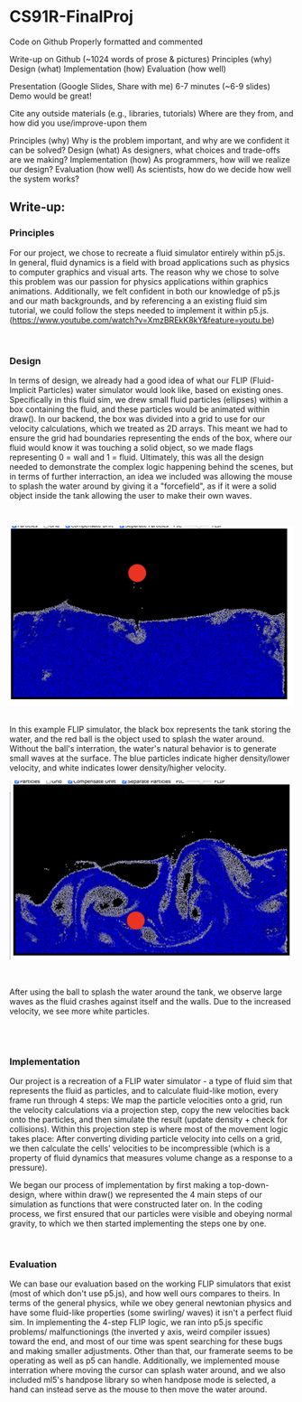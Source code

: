 # CS91R-FinalProj


Code on Github
 Properly formatted and commented 
 
Write-up on Github (~1024 words of prose & pictures)
 Principles (why) 
 Design (what)
 Implementation (how)
 Evaluation (how well)
 
Presentation (Google Slides, Share with me)
 6-7 minutes (~6-9 slides)
 Demo would be great!
 
Cite any outside materials (e.g., libraries, tutorials)
 Where are they from, and how did you use/improve-upon them



Principles (why) 
Why is the problem important, and why are we confident it can be solved?
Design (what)
As designers, what choices and trade-offs are we making?
Implementation (how) 
As programmers, how will we realize our design?
Evaluation (how well)
As scientists, how do we decide how well the system works?


## Write-up: 

### Principles
For our project, we chose to recreate a fluid simulator entirely within p5.js. In general, fluid dynamics is a field with broad applications such as physics to computer graphics and visual arts. The reason why we chose to solve this problem was our passion for physics applications within graphics animations. Additionally, we felt confident in both our knowledge of p5.js and our math backgrounds, and by referencing a an existing fluid sim tutorial, we could follow the  steps needed to implement it within p5.js. (https://www.youtube.com/watch?v=XmzBREkK8kY&feature=youtu.be)

<br />

### Design
In terms of design, we already had a good idea of what our FLIP (Fluid-Implicit Particles) water simulator would look like, based on existing ones. Specifically in this fluid sim, we drew small fluid particles (ellipses) within a box containing the fluid, and these particles would be animated within draw().  In our backend, the box was divided into a grid to use for our velocity calculations, which we treated as 2D arrays. This meant we had to ensure the grid had boundaries representing the ends of the box, where our fluid would know it was touching a solid object, so we made flags representing 0 = wall and 1 = fluid. Ultimately, this was all the design needed to demonstrate the complex logic happening behind the scenes, but in terms of further interraction, an idea we included was allowing the mouse to splash the water around by giving it a "forcefield", as if it were a solid object inside the tank allowing the user to make their own waves.

<br />

![The water behaving on its own](images/calm.png)

<br />
In this example FLIP simulator, the black box represents the tank storing the water, and the red ball is the object used to splash the water around. Without the ball's interration, the water's natural behavior is to generate small waves at the surface. The blue particles indicate higher density/lower velocity, and white indicates lower density/higher velocity.

<br />

![Waves caused by using the object to splash water around](images/waves.png)

<br />

After using the ball to splash the water around the tank, we observe large waves as the fluid crashes against itself and the walls. Due to the increased velocity, we see more white particles.

<br />
<br />

### Implementation
Our project is a recreation of a FLIP water simulator - a type of fluid sim that represents the fluid as particles, and to calculate fluid-like motion, every frame run through 4 steps: We map the particle velocities onto a grid, run the velocity calculations via a projection step, copy the new velocities back onto the particles, and then simulate the result (update density + check for collisions). 
Within this projection step is where most of the movement logic takes place: After converting dividing particle velocity into cells on a grid, we then calculate the cells' velocities to be incompressible (which is a property of fluid dynamics that measures volume change as a response to a pressure).

We began our process of implementation by first making a top-down-design, where within draw() we represented the 4 main steps of our simulation as functions that were constructed later on. In the coding process, we first ensured that our particles were visible and obeying normal gravity, to which we then started implementing the steps one by one.


<br />

### Evaluation
We can base our evaluation based on the working FLIP simulators that exist (most of which don't use p5.js), and how well ours compares to theirs. In terms of the general physics, while we obey general newtonian physics and have some fluid-like properties (some swirling/ waves) it isn't a perfect fluid sim. In implementing the 4-step FLIP logic, we ran into  p5.js specific problems/ malfunctionings (the inverted y axis, weird compiler issues) toward the end, and most of our time was spent searching for these bugs and making smaller adjustments. Other than that, our framerate seems to be operating as well as p5 can handle. Additionally, we implemented mouse interration where moving the cursor can splash water around, and we also included ml5's handpose library so when handpose mode is selected, a hand can instead serve as the mouse to then move the water around.
